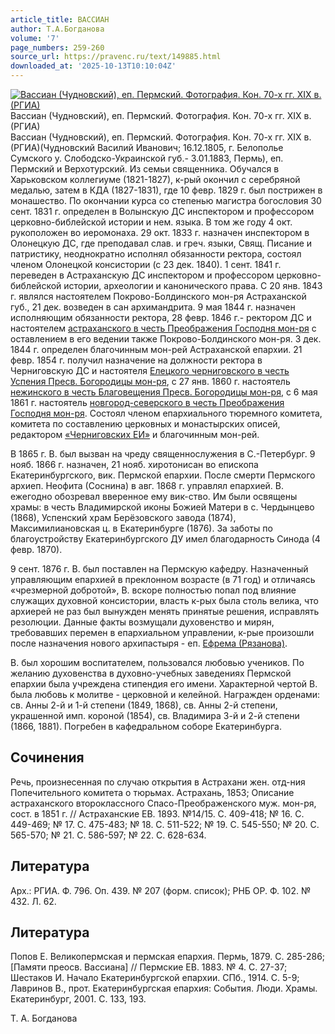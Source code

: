 ```yaml
---
article_title: ВАССИАН
author: Т.А.Богданова
volume: '7'
page_numbers: 259-260
source_url: https://pravenc.ru/text/149885.html
downloaded_at: '2025-10-13T10:10:04Z'
---
```


[![Вассиан (Чудновский), еп. Пермский. Фотография. Кон. 70-х гг. XIX в. (РГИА)](https://pravenc.ru/data/295/458/1234/1i200.jpg "Кликните для увеличения картинки")](https://pravenc.ru/data/295/458/1234/1i400.jpg)Вассиан (Чудновский), еп. Пермский. Фотография. Кон. 70-х гг. XIX в. (РГИА)  
Вассиан (Чудновский), еп. Пермский. Фотография. Кон. 70-х гг. XIX в. (РГИА)(Чудновский Василий Иванович; 16.12.1805, г. Белополье Сумского у. Слободско-Украинской губ.- 3.01.1883, Пермь), еп. Пермский и Верхотурский. Из семьи священника. Обучался в Харьковском коллегиуме (1821-1827), к-рый окончил с серебряной медалью, затем в КДА (1827-1831), где 10 февр. 1829 г. был пострижен в монашество. По окончании курса со степенью магистра богословия 30 сент. 1831 г. определен в Волынскую ДС инспектором и профессором церковно-библейской истории и нем. языка. В том же году 4 окт. рукоположен во иеромонаха. 29 окт. 1833 г. назначен инспектором в Олонецкую ДС, где преподавал слав. и греч. языки, Свящ. Писание и патристику, неоднократно исполнял обязанности ректора, состоял членом Олонецкой консистории (с 23 дек. 1840). 1 сент. 1841 г. переведен в Астраханскую ДС инспектором и профессором церковно-библейской истории, археологии и канонического права. С 20 янв. 1843 г. являлся настоятелем Покрово-Болдинского мон-ря Астраханской губ., 21 дек. возведен в сан архимандрита. 9 мая 1844 г. назначен исполняющим обязанности ректора, 28 февр. 1846 г.- ректором ДС и настоятелем [астраханского в честь Преображения Господня мон-ря](<https://pravenc.ru/text/АСТРАХАНСКИЙ В ЧЕСТЬ ПРЕОБРАЖЕНИЯ ГОСПОДНЯ МУЖСКОЙ МОНАСТЫРЬ.html>) с оставлением в его ведении также Покрово-Болдинского мон-ря. 3 дек. 1844 г. определен благочинным мон-рей Астраханской епархии. 21 февр. 1854 г. получил назначение на должности ректора в Черниговскую ДС и настоятеля [Елецкого черниговского в честь Успения Пресв. Богородицы мон-ря](<https://pravenc.ru/text/Елецкий Черниговский В Честь Успения Пресвятой Богородицы Женский Монастырь.html>), с 27 янв. 1860 г. настоятель [нежинского в честь Благовещения Пресв. Богородицы мон-ря](<https://pravenc.ru/text/нежинского в честь Благовещения Пресв  Богородицы мон-ря.html>), с 6 мая 1861 г. настоятель [новгород-северского в честь Преображения Господня мон-ря](<https://pravenc.ru/text/новгород-северского в честь Преображения Господня мон-ря.html>). Состоял членом епархиального тюремного комитета, комитета по составлению церковных и монастырских описей, редактором [«Черниговских ЕИ»](<https://pravenc.ru/text/ Черниговских ЕИ .html>) и благочинным мон-рей.

В 1865 г. В. был вызван на чреду священнослужения в С.-Петербург. 9 нояб. 1866 г. назначен, 21 нояб. хиротонисан во епископа Екатеринбургского, вик. Пермской епархии. После смерти Пермского архиеп. Неофита (Соснина) в авг. 1868 г. управлял епархией. В. ежегодно обозревал вверенное ему вик-ство. Им были освящены храмы: в честь Владимирской иконы Божией Матери в с. Чердынцево (1868), Успенский храм Берёзовского завода (1874), Максимилиановская ц. в Екатеринбурге (1876). За заботы по благоустройству Екатеринбургского ДУ имел благодарность Синода (4 февр. 1870).

9 сент. 1876 г. В. был поставлен на Пермскую кафедру. Назначенный управляющим епархией в преклонном возрасте (в 71 год) и отличаясь «чрезмерной добротой», В. вскоре полностью попал под влияние служащих духовной консистории, власть к-рых была столь велика, что архиерей не раз был вынужден менять принятые решения, исправлять резолюции. Данные факты возмущали духовенство и мирян, требовавших перемен в епархиальном управлении, к-рые произошли после назначения нового архипастыря - еп. [Ефрема (Рязанова)](<https://pravenc.ru/text/Ефрема (Рязанова).html>).

В. был хорошим воспитателем, пользовался любовью учеников. По желанию духовенства в духовно-учебных заведениях Пермской епархии была учреждена стипендия его имени. Характерной чертой В. была любовь к молитве - церковной и келейной. Награжден орденами: св. Анны 2-й и 1-й степени (1849, 1868), св. Анны 2-й степени, украшенной имп. короной (1854), св. Владимира 3-й и 2-й степени (1866, 1881). Погребен в кафедральном соборе Екатеринбурга.

## Сочинения

Речь, произнесенная по случаю открытия в Астрахани жен. отд-ния Попечительного комитета о тюрьмах. Астрахань, 1853; Описание астраханского второклассного Спасо-Преображенского муж. мон-ря, сост. в 1851 г. // Астраханские ЕВ. 1893. №14/15. С. 409-418; № 16. С. 449-469; № 17. С. 475-483; № 18. С. 511-522; № 19. С. 545-550; № 20. С. 565-570; № 21. С. 586-597; № 22. С. 628-634.

## Литература

Арх.: РГИА. Ф. 796. Оп. 439. № 207 (форм. список); РНБ ОР. Ф. 102. № 432. Л. 62.

## Литература

Попов Е. Великопермская и пермская епархия. Пермь, 1879. С. 285-286; [Памяти преосв. Вассиана] // Пермские ЕВ. 1883. № 4. С. 27-37; Шестаков И. Начало Екатеринбургской епархии. СПб., 1914. С. 5-9; Лавринов В., прот. Екатеринбургская епархия: События. Люди. Храмы. Екатеринбург, 2001. С. 133, 193.

Т.   А.   Богданова
